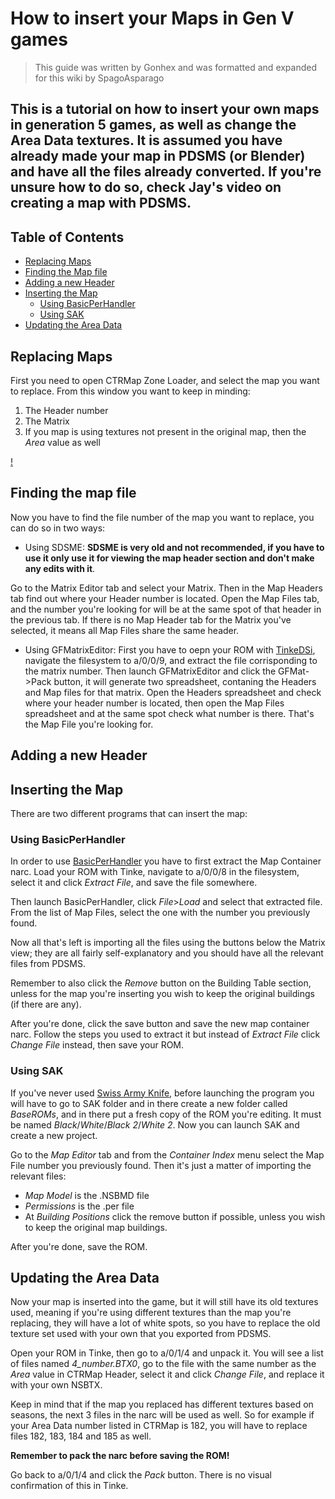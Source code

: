 # How to insert your Maps in Gen V games
> This guide was written by Gonhex and was formatted and expanded for this wiki by SpagoAsparago


This is a tutorial on how to insert your own maps in generation 5 games, as well as change the Area Data textures.
It is assumed you have already made your map in PDSMS (or Blender) and have all the files already converted. If you're unsure how to do so, check Jay's video on creating a map with PDSMS.
--- 
## Table of Contents
* [Replacing Maps](#section)
* [Finding the Map file](#section-2)
* [Adding a new Header](#section-3)
* [Inserting the Map](#section-4)
  * [Using BasicPerHandler](#subsection)
  * [Using SAK](#subsection-2)
* [Updating the Area Data](#section-5)

## Replacing Maps
First you need to open CTRMap Zone Loader, and select the map you want to replace. From this window you want to keep in minding:
1) The Header number
2) The Matrix
3) If you map is using textures not present in the original map, then the *Area* value as well

[!](mapheader.PNG)

## Finding the map file
Now you have to find the file number of the map you want to replace, you can do so in two ways:

* Using SDSME:
**SDSME is very old and not recommended, if you have to use it only use it for viewing the map header section and don't make any edits with it**.

Go to the Matrix Editor tab and select your Matrix. Then in the Map Headers tab find out where your Header number is located. Open the Map Files tab, and the number you're looking for will be at the same spot of that header in the previous tab. If there is no Map Header tab for the Matrix you've selected, it means all Map Files share the same header.

* Using GFMatrixEditor:
First you have to oepn your ROM with [TinkeDSi](https://github.com/R-YaTian/TinkeDSi/releases/tag/V0.9.3), navigate the filesystem to a/0/0/9, and extract the file corrisponding to the matrix number.
Then launch GFMatrixEditor and click the GFMat->Pack button, it will generate two spreadsheet, contaning the Headers and Map files for that matrix. Open the Headers spreadsheet and check where your header number is located, then open the Map Files spreadsheet and at the same spot check what number is there. That's the Map File you're looking for.



## Adding a new Header

## Inserting the Map
There are two different programs that can insert the map:

### Using BasicPerHandler
In order to use [BasicPerHandler](https://drive.google.com/drive/folders/1eJwed-scWbroN5mGJdg2T10ZrYdanheH) you have to first extract the Map Container narc. Load your ROM with Tinke, navigate to a/0/0/8 in the filesystem, select it and click *Extract File*, and save the file somewhere.

Then launch BasicPerHandler, click *File*>*Load* and select that extracted file. From the list of Map Files, select the one with the number you previously found.

Now all that's left is importing all the files using the buttons below the Matrix view; they are all fairly self-explanatory and you should have all the relevant files from PDSMS.

Remember to also click the *Remove* button on the Building Table section, unless for the map you're inserting you wish to keep the original buildings (if there are any).

After you're done, click the save button and save the new map container narc. Follow the steps you used to extract it but instead of *Extract File* click *Change File* instead, then save your ROM.


### Using SAK
If you've never used [Swiss Army Knife](), before launching the program you will have to go to SAK folder and in there create a new folder called *BaseROMs*, and in there put a fresh copy of the ROM you're editing. It must be named *Black*/*White*/*Black 2*/*White 2*.
Now you can launch SAK and create a new project. 

Go to the *Map Editor* tab and from the *Container Index* menu select the Map File number you previously found. Then it's just a matter of importing the relevant files:

* *Map Model* is the .NSBMD file
* *Permissions* is the .per file
* At *Building Positions* click the remove button if possible, unless you wish to keep the original map buildings.

After you're done, save the ROM.

## Updating the Area Data

Now your map is inserted into the game, but it will still have its old textures used, meaning if you're using different textures than the map you're replacing, they will have a lot of white spots, so you have to replace the old texture set used with your own that you exported from PDSMS.

Open your ROM in Tinke, then go to a/0/1/4 and unpack it. You will see a list of files named *4_number.BTX0*, go to the file with the same number as the *Area* value in CTRMap Header, select it and click *Change File*, and replace it with your own NSBTX. 

Keep in mind that if the map you replaced has different textures based on seasons, the next 3 files in the narc will be used as well. So for example if your Area Data number listed in CTRMap is 182, you will have to replace files 182, 183, 184 and 185 as well.

**Remember to pack the narc before saving the ROM!**

Go back to a/0/1/4 and click the *Pack* button. There is no visual confirmation of this in Tinke.

